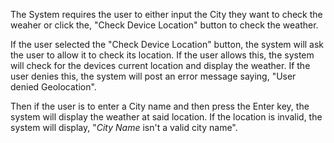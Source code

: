 The System requires the user to either input the City they want to check the weaher or click the, "Check Device Location" button to check the weather.

If the user selected the "Check Device Location" button, the system will ask the user to allow it to check its location. If the user allows this, the system will check for the devices current location and display the weather.
If the user denies this, the system will post an error message saying, "User denied Geolocation".

Then if the user is to enter a City name and then press the Enter key, the system will display the weather at said location. If the location is invalid, the system will display, "*City Name* isn't a valid city name".

